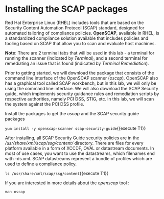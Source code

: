 # Installing the SCAP packages

Red Hat Enterprise Linux (RHEL) includes tools that are based on the Security Content Automation Protocol (SCAP) standard, designed for automated tailoring of compliance policies. **OpenSCAP**, available in RHEL, is a standardized compliance solution available that includes policies and tooling based on SCAP that allow you to scan and evaluate host machines. 

__Note:__ There are 2 terminal tabs that will be used in this lab - a terminal for running the scanner (indicated by *Terminal*), and a second terminal for remediating an issue that is found (indicated by *Terminal Remediation*).

Prior to getting started, we will download the package that consists of the command line interface of the OpenSCAP scanner (*oscap*). OpenSCAP also has a graphical tool called SCAP workbench, but in this lab, we will only be using the command line interface. We will also download the SCAP Security guide, which implements security guidance rules and remediation scripts by respective authorities, namely PCI DSS, STIG, etc. In this lab, we will scan the system against the PCI DSS profile. 

Install the packages to get the *oscap* and the SCAP security guide packages

`yum install -y openscap-scanner scap-security-guide`{{execute T1}}

After installing, all SCAP Security Guide security policies are in the */usr/share/xml/scap/ssg/content/* directory. There are files for every platform available in a form of XCCDF, OVAL or datastream documents. In most of use cases, you want to use the datastreams, which filenames end with -ds.xml. SCAP datastreams represent a bundle of profiles which are used to define a compliance policy.

`ls /usr/share/xml/scap/ssg/content`{{execute T1}}

If you are interested in more details about the *openscap* tool :

`man oscap`
